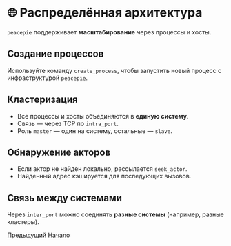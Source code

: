 # 🌐 Распределённая архитектура

`peacepie` поддерживает **масштабирование** через процессы и хосты.

## Создание процессов

Используйте команду `create_process`, чтобы запустить новый процесс с инфраструктурой `peacepie`.

## Кластеризация

- Все процессы и хосты объединяются в **единую систему**.
- Связь — через TCP по `intra_port`.
- Роль `master` — один на систему, остальные — `slave`.

## Обнаружение акторов

- Если актор не найден локально, рассылается `seek_actor`.
- Найденный адрес кэшируется для последующих вызовов.

## Связь между системами

Через `inter_port` можно соединять **разные системы** (например, разные кластеры).


[Предыдущий](starter.md) [Начало](index.md)